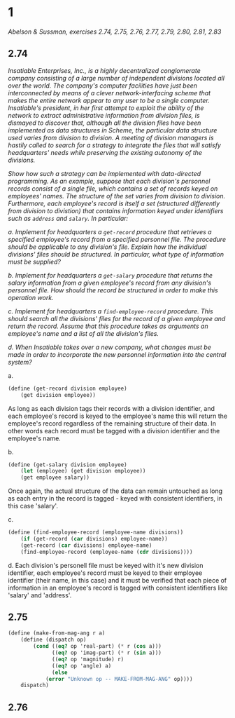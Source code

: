 # 1

*Abelson & Sussman, exercises 2.74, 2.75, 2.76, 2.77, 2.79, 2.80, 2.81, 2.83*

## 2.74
*Insatiable Enterprises, Inc., is a highly decentralized conglomerate company consisting of a large number of independent divisions located all over the world. The company's computer facilities have just been interconnected by means of a clever network-interfacing scheme that makes the entire network appear to any user to be a single computer. Insatiable's president, in her first attempt to exploit the ability of the network to extract administrative information from division files, is dismayed to discover that, although all the division files have been implemented as data structures in Scheme, the particular data structure used varies from division to division. A meeting of division managers is hastily called to search for a strategy to integrate the files that will satisfy headquarters' needs while preserving the existing autonomy of the divisions.*

*Show how such a strategy can be implemented with data-directed programming. As an example, suppose that each division's personnel records consist of a single file, which contains a set of records keyed on employees' names. The structure of the set varies from division to division. Furthermore, each employee's record is itself a set (structured differently from division to divistion) that contains information keyed under identifiers such as `address` and `salary`. In particular:*

*a. Implement for headquarters a `get-record` procedure that retrieves a specified employee's record from a specified personnel file. The procedure should be applicable to any division's file. Explain how the individual divisions' files should be structured. In particular, what type of information must be supplied?*

*b. Implement for headquarters a `get-salary` procedure that returns the salary information from a given employee's record from any division's personnel file. How should the record be structured in order to make this operation work.*

*c. Implement for headquarters a `find-employee-record` procedure. This should search all the divisions' files for the record of a given employee and return the record. Assume that this procedure takes as arguments an employee's name and a list of all the division's files.*

*d. When Insatiable takes over a new company, what changes must be made in order to incorporate the new personnel information into the central system?*

a.
```scheme
(define (get-record division employee)
	(get division employee))
```
As long as each division tags their records with a division identifier, and each employee's record is keyed to the employee's name this will return the employee's record regardless of the remaining structure of their data. In other words each record must be tagged with a division identifier and the employee's name.

b.
```scheme
(define (get-salary division employee)
	(let (employee) (get division employee))
	(get employee salary))
```
Once again, the actual structure of the data can remain untouched as long as each entry in the record is tagged - keyed with consistent identifiers, in this case 'salary'.

c.
```scheme
(define (find-employee-record (employee-name divisions))
	(if (get-record (car divisions) employee-name))
	(get-record (car divisions) employee-name)
	(find-employee-record (employee-name (cdr divisions))))
```

d.
Each division's personell file must be keyed with it's new division identifier, each employee's record must be keyed to their employee identifier (their name, in this case) and it must be verified that each piece of information in an employee's record is tagged with consistent identifiers like 'salary' and 'address'.

## 2.75
```scheme
(define (make-from-mag-ang r a)
	(define (dispatch op)
		(cond ((eq? op 'real-part) (* r (cos a)))
		      ((eq? op 'imag-part) (* r (sin a)))
		      ((eq? op 'magnitude) r)
		      ((eq? op 'angle) a)
		      (else
			(error "Unknown op -- MAKE-FROM-MAG-ANG" op))))
	dispatch)
```

## 2.76

